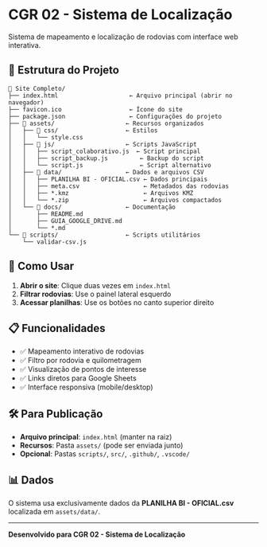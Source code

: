 # CGR 02 - Sistema de Localização

Sistema de mapeamento e localização de rodovias com interface web interativa.

## 📁 Estrutura do Projeto

```
📁 Site Completo/
├── index.html                    ← Arquivo principal (abrir no navegador)
├── favicon.ico                   ← Ícone do site
├── package.json                  ← Configurações do projeto
├── 📁 assets/                    ← Recursos organizados
│   ├── 📁 css/                   ← Estilos
│   │   └── style.css
│   ├── 📁 js/                    ← Scripts JavaScript
│   │   ├── script_colaborativo.js  ← Script principal
│   │   ├── script_backup.js         ← Backup do script
│   │   └── script.js                ← Script alternativo
│   ├── 📁 data/                  ← Dados e arquivos CSV
│   │   ├── PLANILHA BI - OFICIAL.csv ← Dados principais
│   │   ├── meta.csv                  ← Metadados das rodovias
│   │   ├── *.kmz                     ← Arquivos KMZ
│   │   └── *.zip                     ← Arquivos compactados
│   └── 📁 docs/                  ← Documentação
│       ├── README.md
│       ├── GUIA_GOOGLE_DRIVE.md
│       └── *.md
└── 📁 scripts/                   ← Scripts utilitários
    └── validar-csv.js
```

## 🚀 Como Usar

1. **Abrir o site**: Clique duas vezes em `index.html`
2. **Filtrar rodovias**: Use o painel lateral esquerdo
3. **Acessar planilhas**: Use os botões no canto superior direito

## 📋 Funcionalidades

- ✅ Mapeamento interativo de rodovias
- ✅ Filtro por rodovia e quilometragem
- ✅ Visualização de pontos de interesse
- ✅ Links diretos para Google Sheets
- ✅ Interface responsiva (mobile/desktop)

## 🛠️ Para Publicação

- **Arquivo principal**: `index.html` (manter na raiz)
- **Recursos**: Pasta `assets/` (pode ser enviada junto)
- **Opcional**: Pastas `scripts/`, `src/`, `.github/`, `.vscode/`

## 📊 Dados

O sistema usa exclusivamente dados da **PLANILHA BI - OFICIAL.csv** localizada em `assets/data/`.

---

**Desenvolvido para CGR 02 - Sistema de Localização**
